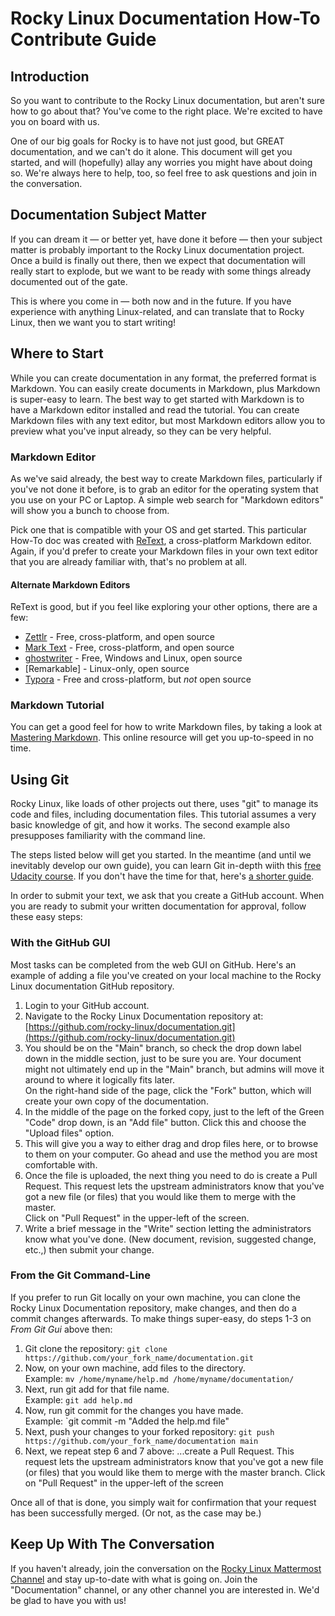 # Rocky Linux Documentation How-To Contribute Guide

## Introduction

So you want to contribute to the Rocky Linux documentation, but aren't sure how to go about that? You've come to the right place. We're excited to have you on board with us. 

One of our big goals for Rocky is to have not just good, but GREAT documentation, and we can't do it alone. This document will get you started, and will (hopefully) allay any worries you might have about doing so. We're always here to help, too, so feel free to ask questions and join in the conversation.

## Documentation Subject Matter

If you can dream it — or better yet, have done it before — then your subject matter is probably important to the Rocky Linux documentation project. Once a build is finally out there, then we expect that documentation will really start to explode, but we want to be ready with some things already documented out of the gate. 

This is where you come in — both now and in the future. If you have experience with anything Linux-related, and can translate that to Rocky Linux, then we want you to start writing!

## Where to Start

While you can create documentation in any format, the preferred format is Markdown. You can easily create documents in Markdown, plus Markdown is super-easy to learn. The best way to get started with Markdown is to have a Markdown editor installed and read the tutorial. You can create Markdown files with any text editor, but most Markdown editors allow you to preview what you've input already, so they can be very helpful. 

### Markdown Editor

As we've said already, the best way to create Markdown files, particularly if you've not done it before, is to grab an editor for the operating system that you use on your PC or Laptop. A simple web search for "Markdown editors" will show you a bunch to choose from. 

Pick one that is compatible with your OS and get started. This particular How-To doc was created with [ReText](https://github.com/retext-project/retext), a cross-platform Markdown editor. Again, if you'd prefer to create your Markdown files in your own text editor that you are already familiar with, that's no problem at all.

#### Alternate Markdown Editors

ReText is good, but if you feel like exploring your other options, there are a few:

* [Zettlr](https://www.zettlr.com) - Free, cross-platform, and open source
* [Mark Text](https://marktext.app) - Free, cross-platform, and open source
* [ghostwriter](https://wereturtle.github.io/ghostwriter/) - Free, Windows and Linux, open source
* [Remarkable] - Linux-only, open source
* [Typora](https://typora.io) - Free and cross-platform, but *not* open source

### Markdown Tutorial

You can get a good feel for how to write Markdown files, by taking a look at [Mastering Markdown](https://guides.github.com/features/mastering-markdown/). This online resource will get you up-to-speed in no time. 

## Using Git

Rocky Linux, like loads of other projects out there, uses "git" to manage its code and files, including documentation files. This tutorial assumes a very basic knowledge of git, and how it works. The second example also presupposes familiarity with the command line.

The steps listed below will get you started. In the meantime (and until we inevitably develop our own guide), you can learn Git in-depth wiith this [free Udacity course](https://www.udacity.com/course/version-control-with-git--ud123). If you don't have the time for that, here's [a shorter guide](https://blog.udacity.com/2015/06/a-beginners-git-github-tutorial.html).

In order to submit your text, we ask that you create a GitHub account. When you are ready to submit your written documentation for approval, follow these easy steps:

### With the GitHub GUI

Most tasks can be completed from the web GUI on GitHub. Here's an example of adding a file you've created on your local machine to the Rocky Linux documentation GitHub repository.

1. Login to your GitHub account.
2. Navigate to the Rocky Linux Documentation repository at: [https://github.com/rocky-linux/documentation.git](https://github.com/rocky-linux/documentation.git)
3. You should be on the "Main" branch, so check the drop down label down in the middle section, just to be sure you are. Your document might not ultimately end up in the "Main" branch, but admins will move it around to where it logically fits later.  
On the right-hand side of the page, click the "Fork" button, which will create your own copy of the documentation.
4. In the middle of the page on the forked copy, just to the left of the Green "Code" drop down, is an "Add file" button. Click this and choose the "Upload files" option.
5. This will give you a way to either drag and drop files here, or to browse to them on your computer. Go ahead and use the method you are most comfortable with.
6. Once the file is uploaded, the next thing you need to do is create a Pull Request. This request lets the upstream administrators know that you've got a new file (or files) that you would like them to merge with the master.  
Click on "Pull Request" in the upper-left of the screen.
7. Write a brief message in the "Write" section letting the administrators know what you've done. (New document, revision, suggested change, etc.,) then submit your change.

### From the Git Command-Line

If you prefer to run Git locally on your own machine, you can clone the Rocky Linux Documentation repository, make changes, and then do a commit changes afterwards. To make things super-easy, do steps 1-3 on *From Git Gui* above then:

1. Git clone the repository: `git clone https://github.com/your_fork_name/documentation.git`
2. Now, on your own machine, add files to the directory.  
Example: `mv /home/myname/help.md /home/myname/documentation/`
3. Next, run git add for that file name.  
Example:  `git add help.md`
4. Now, run git commit for the changes you have made.  
Example: `git commit -m "Added the help.md file"
5. Next, push your changes to your forked repository: `git push https://github.com/your_fork_name/documentation main`
6. Next, we repeat step 6 and 7 above: ...create a Pull Request. This request lets the upstream administrators know that you've got a new file (or files) that you would like them to merge with the master branch. Click on "Pull Request" in the upper-left of the screen

Once all of that is done, you simply wait for confirmation that your request has been successfully merged. (Or not, as the case may be.)

## Keep Up With The Conversation

If you haven't already, join the conversation on the [Rocky Linux Mattermost Channel](https://chat.rockylinux.org/rocky-linux/) and stay up-to-date with what is going on. Join the "Documentation" channel, or any other channel you are interested in. We'd be glad to have you with us!

